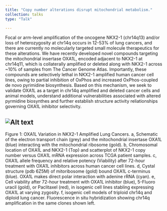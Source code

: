 ```yaml
---
title: "Copy number alterations disrupt mitochondrial metabolism."
collection: talks
type: "Talk"

---
```

Focal or arm-level amplification of the oncogene NKX2-1 (chr14q13) and/or loss of heterozygosity at chr14q occurs in 12-53% of lung cancers, and there are currently no molecularly targeted small molecule therapeutics for these alterations. We have recently developed novel compounds targeting the mitochondrial insertase OXA1L, encoded adjacent to NKX2-1 at chr14q11, which is collaterally amplified or deleted along with NKX2-1 across ~10% of samples from The Cancer Genome Atlas. Importantly, these compounds are selectively lethal in NKX2-1 amplified human cancer cell lines, owing to partial inhibition of OxPhos and increased OxPhos-coupled de novo pyrimidine biosynthesis. Based on this mechanism, we seek to validate OXA1L as a target in chr14q amplified and deleted cancer cells and animal models, understand additional vulnerabilities associated with altered pyrmidine biosynthes and further establish structure activity reliationships governing OXA1L inhibitor selectivity.

![Alt text](/images/Figure_l_small.png)
------
Figure 1: OXA1L Variation in NKX2-1 Amplified Lung Cancers. a, Schematic of the electron transport chain (grey) and the mitochondrial insertase OXA1L (blue) interacting with the mitochondrial ribosome (gold). b, Chromosomal location of OXA1L and NKX2-1 (Top) and scatterplot of NKX2-1 copy number versus OXA1L mRNA expression across TCGA patient samples. c, OXA1L allele frequency and relative potency (Viability) after 72-hour treatment with OXA1L inhibitors across human cancer cell lines. d, Cystal structure (pdb 6Z5M) of mitoribosome (gold) bound OXA1L c-terminus (blue). OXA1L makes direct polar interaction with adenine rRNA (cyan). e, Cell viability after 72-hour treatment with OXA1L inhibitor (blue), 5-Fluoro uracil (gold), or Paclitaxel (red), in isogenic cell lines stabling expressing OXA1L at varying zygosity. f, isogenic cell models of triploid chr14q and diploid lung cancer. Fluorescence in situ hybridization showing chr14q amplification in the same clones shown left.